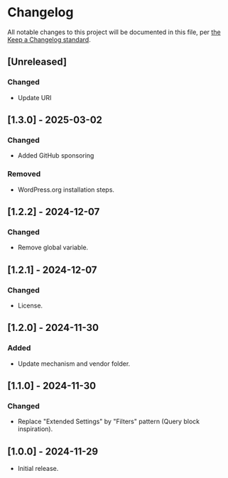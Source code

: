 # Changelog

All notable changes to this project will be documented in this file, per [the Keep a Changelog standard](http://keepachangelog.com/).

## [Unreleased]

### Changed

- Update URI

## [1.3.0] - 2025-03-02

### Changed

- Added GitHub sponsoring

### Removed

- WordPress.org installation steps.

## [1.2.2] - 2024-12-07

### Changed

- Remove global variable.

## [1.2.1] - 2024-12-07

### Changed

- License.

## [1.2.0] - 2024-11-30

### Added

- Update mechanism and vendor folder.

## [1.1.0] - 2024-11-30

### Changed

- Replace "Extended Settings" by "Filters" pattern (Query block inspiration).

## [1.0.0] - 2024-11-29

- Initial release.
